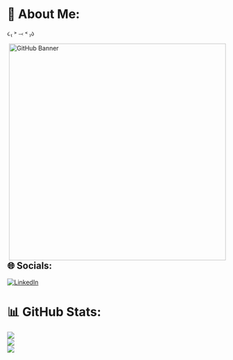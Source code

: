 # 💫 About Me:
૮₍ ˃ ⤙ ˂ ₎ა  

<img src="https://github.com/user-attachments/assets/f4cfb135-7276-4b5a-a0e8-751809a5635d" alt="GitHub Banner" width="500px" align="right"/>


## 🌐 Socials:
[![LinkedIn](https://img.shields.io/badge/LinkedIn-%230077B5.svg?logo=linkedin&logoColor=white)](([https://linkedin.com/in/https://www.linkedin.com/in/yuri-anael-ramos-8bb326349/])) 

# 📊 GitHub Stats:
![](https://github-readme-stats.vercel.app/api?username=gatinhoburro&theme=transparent&hide_border=false&include_all_commits=true&count_private=true)<br/>
![](https://github-readme-streak-stats.herokuapp.com/?user=gatinhoburro&theme=transparent&hide_border=false)<br/>
![](https://github-readme-stats.vercel.app/api/top-langs/?username=gatinhoburro&theme=transparent&hide_border=false&include_all_commits=true&count_private=true&layout=compact)

